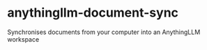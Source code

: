 # anythingllm-document-sync
Synchronises documents from your computer into an AnythingLLM workspace
